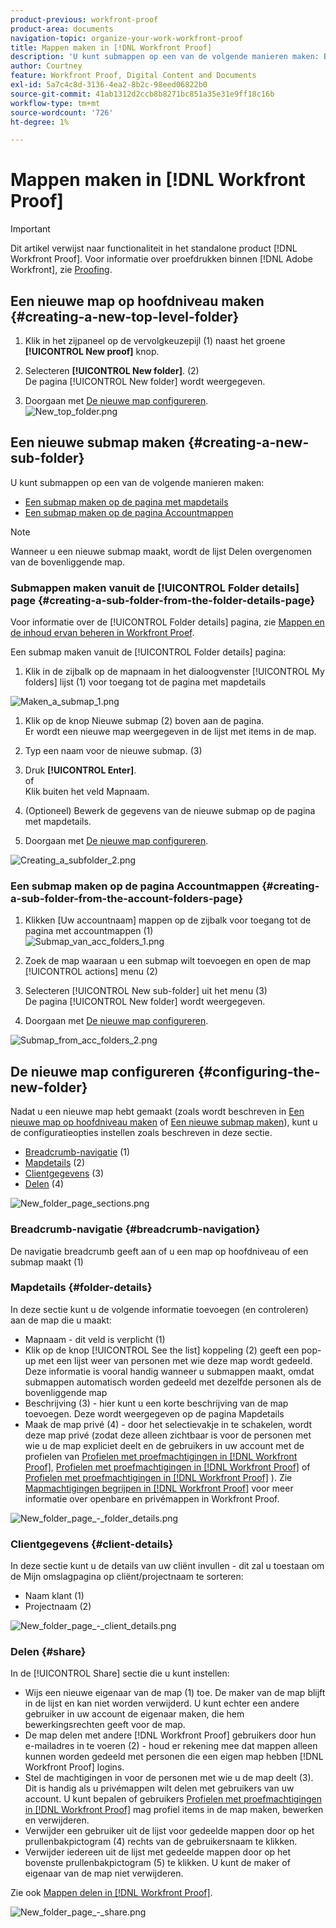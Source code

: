```yaml
---
product-previous: workfront-proof
product-area: documents
navigation-topic: organize-your-work-workfront-proof
title: Mappen maken in [!DNL Workfront Proof]
description: 'U kunt submappen op een van de volgende manieren maken: BEWERK ME.'
author: Courtney
feature: Workfront Proof, Digital Content and Documents
exl-id: 5a7c4c8d-3136-4ea2-8b2c-98eed06822b0
source-git-commit: 41ab1312d2ccb8b8271bc851a35e31e9ff18c16b
workflow-type: tm+mt
source-wordcount: '726'
ht-degree: 1%

---
```


# Mappen maken in [!DNL Workfront Proof]

>[!IMPORTANT]
>
>Dit artikel verwijst naar functionaliteit in het standalone product [!DNL Workfront Proof]. Voor informatie over proefdrukken binnen [!DNL Adobe Workfront], zie [Proofing](../../../review-and-approve-work/proofing/proofing.md).

## Een nieuwe map op hoofdniveau maken {#creating-a-new-top-level-folder}

1. Klik in het zijpaneel op de vervolgkeuzepijl (1) naast het groene **[!UICONTROL New proof]** knop.
1. Selecteren **[!UICONTROL New folder]**. (2)\
   De pagina [!UICONTROL New folder] wordt weergegeven.

1. Doorgaan met [De nieuwe map configureren](#configuring-the-new-folder).\
   ![New_top_folder.png](assets/new-top-folder.png)

## Een nieuwe submap maken {#creating-a-new-sub-folder}

U kunt submappen op een van de volgende manieren maken:

* [Een submap maken op de pagina met mapdetails](#creating-a-sub-folder-from-the-folder-details-page)
* [Een submap maken op de pagina Accountmappen](#creating-a-sub-folder-from-the-account-folders-page)

>[!NOTE]
>
>Wanneer u een nieuwe submap maakt, wordt de lijst Delen overgenomen van de bovenliggende map.

### Submappen maken vanuit de [!UICONTROL Folder details] page {#creating-a-sub-folder-from-the-folder-details-page}

Voor informatie over de [!UICONTROL Folder details] pagina, zie [Mappen en de inhoud ervan beheren in Workfront Proef](../../../workfront-proof/wp-work-proofsfiles/organize-your-work/manage-folders-and-contents.md).

Een submap maken vanuit de [!UICONTROL Folder details] pagina:

1. Klik in de zijbalk op de mapnaam in het dialoogvenster [!UICONTROL My folders] lijst (1) voor toegang tot de pagina met mapdetails

![Maken_a_submap_1.png](assets/creating-a-subfolder-1.png)

1. Klik op de knop Nieuwe submap (2) boven aan de pagina.\
   Er wordt een nieuwe map weergegeven in de lijst met items in de map.
1. Typ een naam voor de nieuwe submap. (3)
1. Druk **[!UICONTROL Enter]**.\
   of\
   Klik buiten het veld Mapnaam.

1. (Optioneel) Bewerk de gegevens van de nieuwe submap op de pagina met mapdetails.
1. Doorgaan met [De nieuwe map configureren](#configuring-the-new-folder).

![Creating_a_subfolder_2.png](assets/creating-a-subfolder-2-350x164.png)

### Een submap maken op de pagina Accountmappen {#creating-a-sub-folder-from-the-account-folders-page}

1. Klikken [Uw accountnaam] mappen op de zijbalk voor toegang tot de pagina met accountmappen (1)\
   ![Submap_van_acc_folders_1.png](assets/subfolder-from-acc-folders-1.png)

1. Zoek de map waaraan u een submap wilt toevoegen en open de map [!UICONTROL actions] menu (2)
1. Selecteren [!UICONTROL New sub-folder] uit het menu (3)\
   De pagina [!UICONTROL New folder] wordt weergegeven.
1. Doorgaan met [De nieuwe map configureren](#configuring-the-new-folder).

![Submap_from_acc_folders_2.png](assets/subfolder-from-acc-folders-2-350x177.png)

## De nieuwe map configureren {#configuring-the-new-folder}

Nadat u een nieuwe map hebt gemaakt (zoals wordt beschreven in [Een nieuwe map op hoofdniveau maken](#creating-a-new-top-level-folder) of [Een nieuwe submap maken](#creating-a-new-sub-folder)), kunt u de configuratieopties instellen zoals beschreven in deze sectie.

* [Breadcrumb-navigatie](#breadcrumb-navigation) (1)
* [Mapdetails](#folder-details) (2)
* [Clientgegevens](#client-details) (3)
* [Delen](#share) (4)

![New_folder_page_sections.png](assets/new-folder-page-sections-350x389.png)

### Breadcrumb-navigatie {#breadcrumb-navigation}

De navigatie breadcrumb geeft aan of u een map op hoofdniveau of een submap maakt (1)

### Mapdetails {#folder-details}

In deze sectie kunt u de volgende informatie toevoegen (en controleren) aan de map die u maakt:

* Mapnaam - dit veld is verplicht (1)
* Klik op de knop [!UICONTROL See the list] koppeling (2) geeft een pop-up met een lijst weer van personen met wie deze map wordt gedeeld. Deze informatie is vooral handig wanneer u submappen maakt, omdat submappen automatisch worden gedeeld met dezelfde personen als de bovenliggende map
* Beschrijving (3) - hier kunt u een korte beschrijving van de map toevoegen. Deze wordt weergegeven op de pagina Mapdetails
* Maak de map privé (4) - door het selectievakje in te schakelen, wordt deze map privé (zodat deze alleen zichtbaar is voor de personen met wie u de map expliciet deelt en de gebruikers in uw account met de profielen van [Profielen met proefmachtigingen in [!DNL Workfront Proof]](../../../workfront-proof/wp-acct-admin/account-settings/proof-perm-profiles-in-wp.md), [Profielen met proefmachtigingen in [!DNL Workfront Proof]](../../../workfront-proof/wp-acct-admin/account-settings/proof-perm-profiles-in-wp.md) of [Profielen met proefmachtigingen in [!DNL Workfront Proof]](../../../workfront-proof/wp-acct-admin/account-settings/proof-perm-profiles-in-wp.md) ). Zie [Mapmachtigingen begrijpen in [!DNL Workfront Proof]](../../../workfront-proof/wp-work-proofsfiles/organize-your-work/folder-permissions.md) voor meer informatie over openbare en privémappen in Workfront Proof.

![New_folder_page_-_folder_details.png](assets/new-folder-page---folder-details-350x133.png)

### Clientgegevens {#client-details}

In deze sectie kunt u de details van uw cliënt invullen - dit zal u toestaan om de Mijn omslagpagina op cliënt/projectnaam te sorteren:

* Naam klant (1)
* Projectnaam (2)

![New_folder_page_-_client_details.png](assets/new-folder-page---client-details-350x74.png)

### Delen {#share}

In de [!UICONTROL Share] sectie die u kunt instellen:

* Wijs een nieuwe eigenaar van de map (1) toe. De maker van de map blijft in de lijst en kan niet worden verwijderd. U kunt echter een andere gebruiker in uw account de eigenaar maken, die hem bewerkingsrechten geeft voor de map.
* De map delen met andere [!DNL Workfront Proof] gebruikers door hun e-mailadres in te voeren (2) - houd er rekening mee dat mappen alleen kunnen worden gedeeld met personen die een eigen map hebben [!DNL Workfront Proof] logins.
* Stel de machtigingen in voor de personen met wie u de map deelt (3). Dit is handig als u privémappen wilt delen met gebruikers van uw account. U kunt bepalen of gebruikers [Profielen met proefmachtigingen in [!DNL Workfront Proof]](../../../workfront-proof/wp-acct-admin/account-settings/proof-perm-profiles-in-wp.md) mag profiel items in de map maken, bewerken en verwijderen.
* Verwijder een gebruiker uit de lijst voor gedeelde mappen door op het prullenbakpictogram (4) rechts van de gebruikersnaam te klikken.
* Verwijder iedereen uit de lijst met gedeelde mappen door op het bovenste prullenbakpictogram (5) te klikken. U kunt de maker of eigenaar van de map niet verwijderen.

Zie ook [Mappen delen in [!DNL Workfront Proof]](../../../workfront-proof/wp-work-proofsfiles/organize-your-work/share-folders.md).

![New_folder_page_-_share.png](assets/new-folder-page---share-350x138.png)
